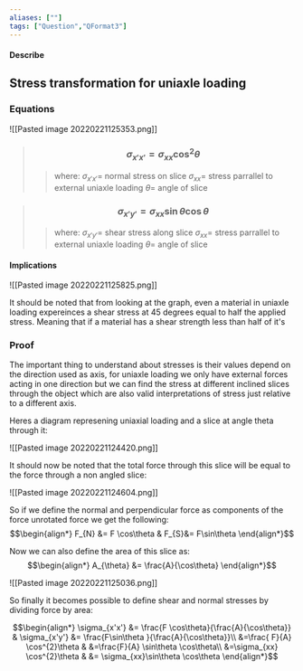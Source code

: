 ```yaml
---
aliases: [""]
tags: ["Question","QFormat3"]
---
```


#### Describe
## Stress transformation for uniaxle loading
### Equations
![[Pasted image 20220221125353.png]]

> ### $$ \sigma_{x'x'} =\sigma_{xx} \cos^{2}\theta $$ 
>> where:
>> $\sigma_{x'x'}=$ normal stress on slice
>> $\sigma_{xx}=$ stress parrallel to external uniaxle loading
>> $\theta=$ angle of slice

> ### $$ \sigma_{x'y'} = \sigma_{xx}\sin\theta \cos\theta $$ 
>> where:
>> $\sigma_{x'y'}=$ shear stress along slice
>> $\sigma_{xx}=$ stress parrallel to external uniaxle loading
>> $\theta=$ angle of slice

#### Implications
![[Pasted image 20220221125825.png]]

It should be noted that from looking at the graph, even a material in uniaxle loading expereinces a shear stress at 45 degrees equal to half the applied stress. Meaning that if a material has a shear strength less than half of it's 

### Proof
The important thing to understand about stresses is their values depend on the direction used as axis, for uniaxle loading we only have external forces acting in one direction but we can find the stress at different inclined slices through the object which are also valid interpretations of stress just relative to a different axis.

Heres a diagram represening uniaxial loading and a slice at angle theta through it:

![[Pasted image 20220221124420.png]]

It should now be noted that the total force through this slice will be equal to the force through a non angled slice:

![[Pasted image 20220221124604.png]]

So if we define the normal and perpendicular force as components of the force unrotated force we get the following:
$$\begin{align*}
F_{N} &= F \cos\theta & F_{S}&= F\sin\theta 
\end{align*}$$

Now we can also define the area of this slice as:
$$\begin{align*}
A_{\theta} &= \frac{A}{\cos\theta}
\end{align*}$$


![[Pasted image 20220221125036.png]]

So finally it becomes possible to define shear and normal stresses by dividing force by area:

$$\begin{align*}
\sigma_{x'x'} &= \frac{F \cos\theta}{\frac{A}{\cos\theta}} & \sigma_{x'y'} &= \frac{F\sin\theta }{\frac{A}{\cos\theta}}\\
&=\frac{ F}{A} \cos^{2}\theta & &=\frac{F}{A} \sin\theta \cos\theta\\
&=\sigma_{xx} \cos^{2}\theta  & &= \sigma_{xx}\sin\theta \cos\theta 
\end{align*}$$
